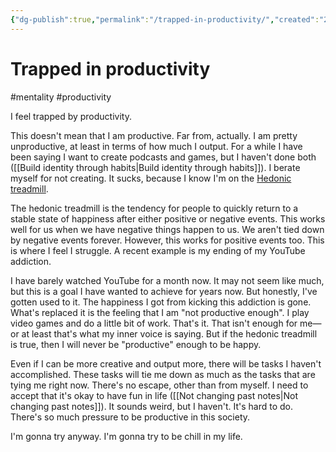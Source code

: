 ```yaml
---
{"dg-publish":true,"permalink":"/trapped-in-productivity/","created":"2024-01-30T23:08:36.128+09:00","updated":"2024-01-30T23:17:57.958+09:00"}
---
```


# Trapped in productivity

#mentality #productivity 

I feel trapped by productivity.

This doesn't mean that I am productive. Far from, actually. I am pretty unproductive, at least in terms of how much I output. For a while I have been saying I want to create podcasts and games, but I haven't done both ([[Build identity through habits\|Build identity through habits]]). I berate myself for not creating. It sucks, because I know I'm on the [Hedonic treadmill](https://en.wikipedia.org/wiki/Hedonic_treadmill).

The hedonic treadmill is the tendency for people to quickly return to a stable state of happiness after either positive or negative events. This works well for us when we have negative things happen to us. We aren't tied down by negative events forever. However, this works for positive events too. This is where I feel I struggle. A recent example is my ending of my YouTube addiction.

I have barely watched YouTube for a month now. It may not seem like much, but this is a goal I have wanted to achieve for years now. But honestly, I've gotten used to it. The happiness I got from kicking this addiction is gone. What's replaced it is the feeling that I am "not productive enough". I play video games and do a little bit of work. That's it. That isn't enough for me—or at least that's what my inner voice is saying. But if the hedonic treadmill is true, then I will never be "productive" enough to be happy.

Even if I can be more creative and output more, there will be tasks I haven't accomplished. These tasks will tie me down as much as the tasks that are tying me right now. There's no escape, other than from myself. I need to accept that it's okay to have fun in life ([[Not changing past notes\|Not changing past notes]]). It sounds weird, but I haven't. It's hard to do. There's so much pressure to be productive in this society.

I'm gonna try anyway. I'm gonna try to be chill in my life.
